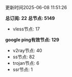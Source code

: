 更新时间2025-06-08 11:51:26

**总订阅: 22**
**总节点: 5149**
- vless节点: 17

**google ping有效节点: 129**
- v2ray节点: 40
- ss节点: 82
- trojan节点: 6
- ssr节点: 1

